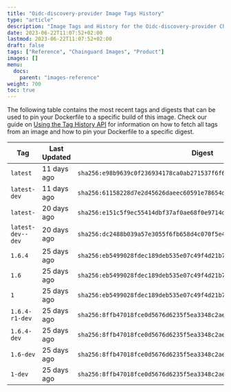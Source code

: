 ```yaml
---
title: "Oidc-discovery-provider Image Tags History"
type: "article"
description: "Image Tags and History for the Oidc-discovery-provider Chainguard Image"
date: 2023-06-22T11:07:52+02:00
lastmod: 2023-06-22T11:07:52+02:00
draft: false
tags: ["Reference", "Chainguard Images", "Product"]
images: []
menu:
  docs:
    parent: "images-reference"
weight: 700
toc: true
---
```


The following table contains the most recent tags and digests that can be used to pin your Dockerfile to a specific build of this image. Check our guide on [Using the Tag History API](/chainguard/chainguard-images/using-the-tag-history-api/) for information on how to fetch all tags from an image and how to pin your Dockerfile to a specific digest.

| Tag               | Last Updated | Digest                                                                    |
|-------------------|--------------|---------------------------------------------------------------------------|
| `latest`          | 11 days ago  | `sha256:e98b9639c0f236934178ca0ab271537f6f6f394e9a747bd1b00909d012df22c1` |
| `latest-dev`      | 11 days ago  | `sha256:61158228d7e2d45626daeec60591e78654d5611c777b545f4f855a7a4302b037` |
| `latest-`         | 20 days ago  | `sha256:e151c5f9ec55414dbf37af0ae68f0e9714d2177867b789c7738ec159e7cfb9aa` |
| `latest-dev--dev` | 20 days ago  | `sha256:dc2488b039a57e3055f6fb658d4c070f5e43e46fd0f80c783f3d678d482eb6bf` |
| `1.6.4`           | 25 days ago  | `sha256:eb5499028fdec189deb535e07c49f4d21b7c3ea8f426b64f04e0b618ce881f6d` |
| `1.6`             | 25 days ago  | `sha256:eb5499028fdec189deb535e07c49f4d21b7c3ea8f426b64f04e0b618ce881f6d` |
| `1`               | 25 days ago  | `sha256:eb5499028fdec189deb535e07c49f4d21b7c3ea8f426b64f04e0b618ce881f6d` |
| `1.6.4-r1-dev`    | 25 days ago  | `sha256:8ffb47018fce0d5676d6235f5ea3348c2ae0f54c75bd112d8f92fef36863436c` |
| `1.6.4-dev`       | 25 days ago  | `sha256:8ffb47018fce0d5676d6235f5ea3348c2ae0f54c75bd112d8f92fef36863436c` |
| `1.6-dev`         | 25 days ago  | `sha256:8ffb47018fce0d5676d6235f5ea3348c2ae0f54c75bd112d8f92fef36863436c` |
| `1-dev`           | 25 days ago  | `sha256:8ffb47018fce0d5676d6235f5ea3348c2ae0f54c75bd112d8f92fef36863436c` |
